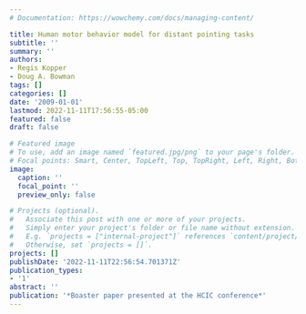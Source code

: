 ```yaml
---
# Documentation: https://wowchemy.com/docs/managing-content/

title: Human motor behavior model for distant pointing tasks
subtitle: ''
summary: ''
authors:
- Regis Kopper
- Doug A. Bowman
tags: []
categories: []
date: '2009-01-01'
lastmod: 2022-11-11T17:56:55-05:00
featured: false
draft: false

# Featured image
# To use, add an image named `featured.jpg/png` to your page's folder.
# Focal points: Smart, Center, TopLeft, Top, TopRight, Left, Right, BottomLeft, Bottom, BottomRight.
image:
  caption: ''
  focal_point: ''
  preview_only: false

# Projects (optional).
#   Associate this post with one or more of your projects.
#   Simply enter your project's folder or file name without extension.
#   E.g. `projects = ["internal-project"]` references `content/project/deep-learning/index.md`.
#   Otherwise, set `projects = []`.
projects: []
publishDate: '2022-11-11T22:56:54.701371Z'
publication_types:
- '1'
abstract: ''
publication: '*Boaster paper presented at the HCIC conference*'
---
```

